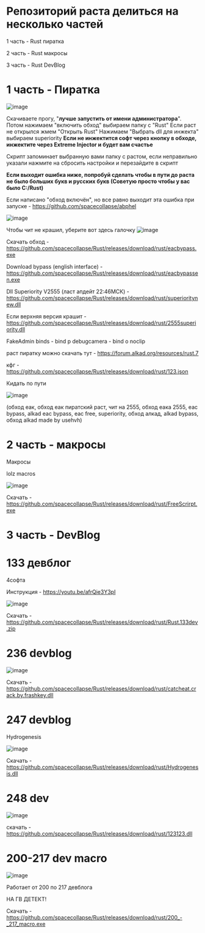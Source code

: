 # Репозиторий раста делиться на несколько частей
1 часть - Rust пиратка

2 часть - Rust макросы

3 часть - Rust DevBlog



# 1 часть - Пиратка


![image](https://media.discordapp.net/attachments/1118409539281236009/1269735732579139658/Screenshot_2024-08-05-00-13-41-709_com.android.chrome-edit.jpg?ex=66b1250d&is=66afd38d&hm=0346257f05c8c87c2b7aec9b1c20966d7fdc717843f791de3a914c74ab155e07&)

Скачиваете прогу, "**лучше запустить от имени администратора**". Потом нажимаем "включить обход" выбираем папку с "Rust"  Если раст не открылся жмем "Открыть Rust" Нажимаем "Выбрать dll для инжекта" выбираем superiority **Если не инжектится софт через кнопку в обходе, инжектите через Extreme Injector и будет вам счастье**

Скрипт запоминает выбранную вами папку с растом, если неправильно указали нажмите на сбросить настройки и перезайдите в скрипт

**Если выходит ошибка ниже, попробуй сделать чтобы в пути до раста не было больших букв и русских букв (Советую просто чтобы у вас было C:/Rust)** 

Если написано "обход включён", но все равно выходит эта ошибка при запуске - https://github.com/spacecollapse/abphel

![image](https://github.com/user-attachments/assets/0cc17766-2821-440f-9582-b9ee36772519)

Чтобы чит не крашил, уберите вот здесь галочку
![image](https://github.com/user-attachments/assets/de5bf355-6c2d-44ae-a0af-c440739c7cc7) 

Скачать обход - https://github.com/spacecollapse/Rust/releases/download/rust/eacbypass.exe

Download bypass (english interface) - https://github.com/spacecollapse/Rust/releases/download/rust/eacbypassen.exe

Dll Superiority V2555 (ласт апдейт 22:46МСК) - https://github.com/spacecollapse/Rust/releases/download/rust/superioritynew.dll

Если верхняя версия крашит - https://github.com/spacecollapse/Rust/releases/download/rust/2555superiority.dll

FakeAdmin binds - bind p debugcamera - bind o noclip



раст пиратку можно скачать тут - https://forum.alkad.org/resources/rust.7

кфг - https://github.com/spacecollapse/Rust/releases/download/rust/123.json

Кидать по пути 

![image](https://github.com/spacecollapse/Rust/assets/53594431/e40631bb-579b-4f93-a6fd-ca8ceabf4faa)

(обход еак, обход еак пиратский раст, чит на 2555, обход еака 2555, eac bypass, alkad eac bypass, eac free, superiority, обход алкад, alkad bypass, обход alkad made by usehvh) 

# 2 часть - макросы

Макросы

lolz macros


![image](https://user-images.githubusercontent.com/53594431/198866425-51e7510c-8dba-4ea6-9f5f-b81f99863b05.png)


Скачать - https://github.com/spacecollapse/Rust/releases/download/rust/FreeScrirpt.exe

# 3 часть - DevBlog

# 133 девблог

4софта

Инструкция - https://youtu.be/afrQie3Y3pI 

![image](https://user-images.githubusercontent.com/53594431/198866468-f9fea422-5284-4198-9be1-39be3e7cd507.png)

Скачать - https://github.com/spacecollapse/Rust/releases/download/rust/Rust.133dev.zip


# 236 devblog 

![image](https://github.com/spacecollapse/Rust/assets/53594431/880a4bcf-ace8-4866-ad77-33c3fc5a0d13)


Скачать - https://github.com/spacecollapse/Rust/releases/download/rust/catcheat.crack.by.frashkey.dll


# 247 devblog

Hydrogenesis

![image](https://user-images.githubusercontent.com/53594431/214524142-11c0e58a-7f80-414d-9503-40e3e6d4380d.png)



Скачать - https://github.com/spacecollapse/Rust/releases/download/rust/Hydrogenesis.dll


# 248 dev


![image](https://cdn.discordapp.com/attachments/1062700360080310362/1067770717267054602/image.png)

скачать - https://github.com/spacecollapse/Rust/releases/download/rust/123123.dll

# 200-217 dev macro

![image](https://user-images.githubusercontent.com/53594431/217713475-0d3b6628-bdfb-44cc-af24-e8a1cd4aeb0a.png)


Работает от 200 по 217 девблога

НА ГВ ДЕТЕКТ!

Скачать - https://github.com/spacecollapse/Rust/releases/download/rust/200_-_217_macro.exe
